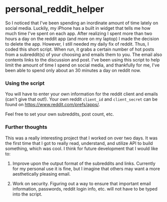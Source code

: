 # personal_reddit_helper

So I noticed that I've been spending an inordinate amount of time lately on social media. Luckily, my iPhone has a built in widget that tells me how much time I've spent on each app. After realizing I spent more than two hours a day on the reddit app (and more on my laptop) I made the decision to delete the app. However, I still needed my daily fix of reddit. Thus, I coded this short script. When run, it grabs a certain number of hot posts from a subreddit(s) of your choosing and emails them to you. The email also contents links to the discussion and post. I've been using this script to help limit the amount of time I spend on social media, and thankfully for me, I've been able to spend only about an 30 minutes a day on reddit now. 

### Using the script

You will have to enter your own information for the reddit client and emails (can't give that out!). Your own reddit `client_id` and `client_secret` can be found on https://www.reddit.com/prefs/apps/. 

Feel free to set your own subreddits, post count, etc. 

### Further thoughts

This was a really interesting project that I worked on over two days. It was the first time that I got to really read, understand, and utilize API to build something, which was cool. I think for future development that I would like to: 

1. Improve upon the output format of the subreddits and links. Currently for my personal use it is fine, but I imagine that others may want a more aesthetically pleasing email. 

2. Work on security. Figuring out a way to ensure that important email information, passwords, reddit login info, etc. will not have to be typed into the script. 
